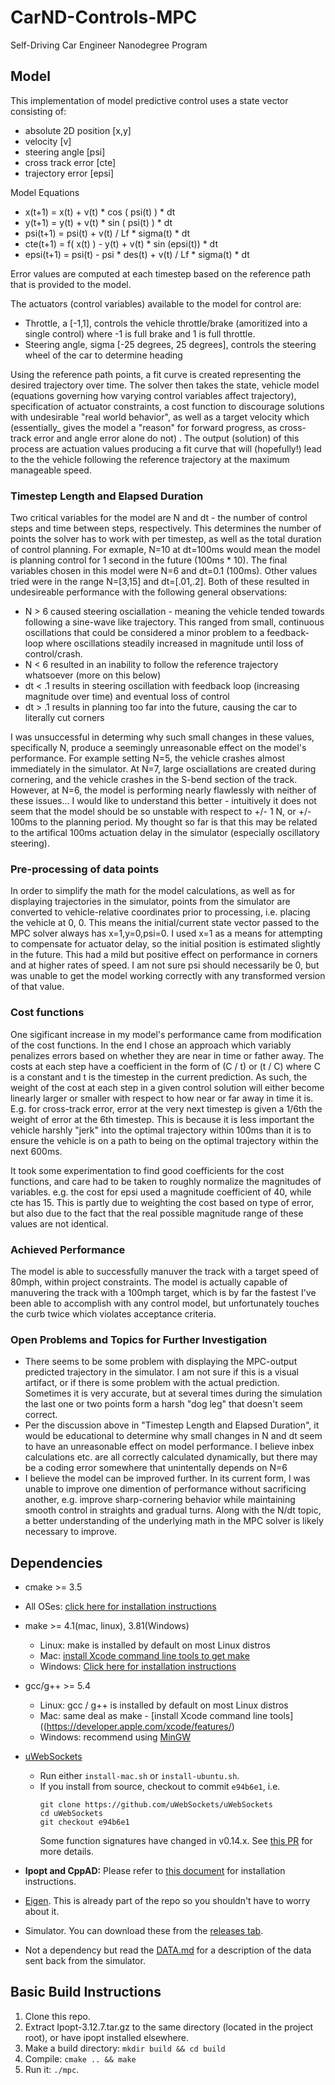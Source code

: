 # CarND-Controls-MPC
Self-Driving Car Engineer Nanodegree Program

## Model
This implementation of model predictive control uses a state vector consisting of:
* absolute 2D position [x,y]
* velocity [v]
* steering angle [psi]
* cross track error [cte]
* trajectory error [epsi]

Model Equations
* x(t+1) = x(t) + v(t) * cos ( psi(t) ) * dt
* y(t+1) = y(t) + v(t) * sin ( psi(t) ) * dt
* psi(t+1) = psi(t) + v(t) / Lf * sigma(t) * dt
* cte(t+1) = f( x(t) ) - y(t) + v(t) * sin (epsi(t)) * dt
* epsi(t+1) = psi(t) - psi * des(t) + v(t) / Lf * sigma(t) * dt

Error values are computed at each timestep based on the reference path that is provided to the model.

The actuators (control variables) available to the model for control are:
* Throttle, a [-1,1], controls the vehicle throttle/brake (amoritized into a single control) where -1 is full brake and 1 is full throttle.
* Steering angle, sigma [-25 degrees, 25 degrees], controls the steering wheel of the car to determine heading

Using the reference path points, a fit curve is created representing the desired trajectory over time.  The solver then takes the state, vehicle model (equations governing how varying control variables affect trajectory), specification of actuator constraints, a cost function to discourage solutions with undesirable "real world behavior", as well as a target velocity which (essentially_ gives the model a "reason" for forward progress, as cross-track error and angle error alone do not) .  The output (solution) of this process are actuation values producing a fit curve that will (hopefully!) lead to the the vehicle following the reference trajectory at the maximum manageable speed. 

### Timestep Length and Elapsed Duration

Two critical variables for the model are N and dt - the number of control steps and time between steps, respectively.  This determines the number of points the solver has to work with per timestep, as well as the total duration of control planning.  For exmaple, N=10 at dt=100ms would mean the model is planning control for 1 second in the future (100ms * 10).  The final variables chosen in this model were N=6 and dt=0.1 (100ms).  Other values tried were in the range N=[3,15] and dt=[.01,.2].  Both of these resulted in undesireable performance with the following general observations:

* N > 6 caused steering osciallation - meaning the vehicle tended towards following a sine-wave like trajectory.  This ranged from small, continuous oscillations that could be considered a minor problem to a feedback-loop where oscillations steadily increased in magnitude until loss of control/crash.
* N < 6 resulted in an inability to follow the reference trajectory whatsoever (more on this below)
* dt < .1 results in steering oscillation with feedback loop (increasing magnitude over time) and eventual loss of control
* dt > .1 results in planning too far into the future, causing the car to literally cut corners

I was unsuccessful in determing why such small changes in these values, specifically N, produce a seemingly unreasonable effect on the model's performance.  For example setting N=5, the vehicle crashes almost immediately in the simulator.  At N=7, large osciallations are created during cornering, and the vehicle crashes in the S-bend section of the track.  However, at N=6, the model is performing nearly flawlessly with neither of these issues...  I would like to understand this better - intuitively it does not seem that the model should be so unstable with respect to +/- 1 N, or +/- 100ms to the planning period.  My thought so far is that this may be related to the artifical 100ms actuation delay in the simulator (especially oscillatory steering). 

### Pre-processing of data points

In order to simplify the math for the model calculations, as well as for displaying trajectories in the simulator, points from the simulator are converted to vehicle-relative coordinates prior to processing, i.e. placing the vehicle at 0, 0.  This means the initial/current state vector passed to the MPC solver always has x=1,y=0,psi=0.  I used x=1 as a means for attempting to compensate for actuator delay, so the initial position is estimated slightly in the future.  This had a mild but positive effect on performance in corners and at higher rates of speed.  I am not sure psi should necessarily be 0, but was unable to get the model working correctly with any transformed version of that value.

### Cost functions

One sigificant increase in my model's performance came from modification of the cost functions.  In the end I chose an approach which variably penalizes errors based on whether they are near in time or father away.  The costs at each step have a coefficient in the form of (C / t) or (t / C) where C is a constant and t is the timestep in the current prediction.  As such, the weight of the cost at each step in a given control solution will either become linearly larger or smaller with respect to how near or far away in time it is.  E.g. for cross-track error, error at the very next timestep is given a 1/6th the weight of error at the 6th timestep.  This is because it is less important the vehicle harshly "jerk" into the optimal trajectory within 100ms than it is to ensure the vehicle is on a path to being on the optimal trajectory within the next 600ms.  

It took some experimentation to find good coefficients for the cost functions, and care had to be taken to roughly normalize the magnitudes of variables. e.g. the cost for epsi used a magnitude coefficient of 40, while cte has 15.  This is partly due to weighting the cost based on type of error, but also due to the fact that the real possible magnitude range of these values are not identical.

### Achieved Performance

The model is able to successfully manuver the track with a target speed of 80mph, within project constraints.  The model is actually capable of manuvering the track with a 100mph target, which is by far the fastest I've been able to accomplish with any control model, but unfortunately touches the curb twice which violates acceptance criteria.

### Open Problems and Topics for Further Investigation

* There seems to be some problem with displaying the MPC-output predicted trajectory in the simulator.  I am not sure if this is a visual artifact, or if there is some problem with the actual prediction.  Sometimes it is very accurate, but at several times during the simulation the last one or two points form a harsh "dog leg" that doesn't seem correct.
* Per the discussion above in "Timestep Length and Elapsed Duration", it would be educational to determine why small changes in N and dt seem to have an unreasonable effect on model performance.  I believe inbex calculations etc. are all correctly calculated dynamically, but there may be a coding error somewhere that unintentally depends on N=6
* I believe the model can be improved further.  In its current form, I was unable to improve one dimention of performance without sacrificing another, e.g. improve sharp-cornering behavior while maintaining smooth control in straights and gradual turns.  Along with the N/dt topic, a better understanding of the underlying math in the MPC solver is likely necessary to improve. 


## Dependencies

* cmake >= 3.5
 * All OSes: [click here for installation instructions](https://cmake.org/install/)
* make >= 4.1(mac, linux), 3.81(Windows)
  * Linux: make is installed by default on most Linux distros
  * Mac: [install Xcode command line tools to get make](https://developer.apple.com/xcode/features/)
  * Windows: [Click here for installation instructions](http://gnuwin32.sourceforge.net/packages/make.htm)
* gcc/g++ >= 5.4
  * Linux: gcc / g++ is installed by default on most Linux distros
  * Mac: same deal as make - [install Xcode command line tools]((https://developer.apple.com/xcode/features/)
  * Windows: recommend using [MinGW](http://www.mingw.org/)
* [uWebSockets](https://github.com/uWebSockets/uWebSockets)
  * Run either `install-mac.sh` or `install-ubuntu.sh`.
  * If you install from source, checkout to commit `e94b6e1`, i.e.
    ```
    git clone https://github.com/uWebSockets/uWebSockets
    cd uWebSockets
    git checkout e94b6e1
    ```
    Some function signatures have changed in v0.14.x. See [this PR](https://github.com/udacity/CarND-MPC-Project/pull/3) for more details.

* **Ipopt and CppAD:** Please refer to [this document](https://github.com/udacity/CarND-MPC-Project/blob/master/install_Ipopt_CppAD.md) for installation instructions.
* [Eigen](http://eigen.tuxfamily.org/index.php?title=Main_Page). This is already part of the repo so you shouldn't have to worry about it.
* Simulator. You can download these from the [releases tab](https://github.com/udacity/self-driving-car-sim/releases).
* Not a dependency but read the [DATA.md](./DATA.md) for a description of the data sent back from the simulator.


## Basic Build Instructions

1. Clone this repo.
2. Extract Ipopt-3.12.7.tar.gz to the same directory (located in the project root), or have ipopt installed elsewhere.
2. Make a build directory: `mkdir build && cd build`
3. Compile: `cmake .. && make`
4. Run it: `./mpc`.
